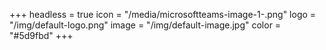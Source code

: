 +++
headless = true
icon = "/media/microsoftteams-image-1-.png"
logo = "/img/default-logo.png"
image = "/img/default-image.jpg"
color = "#5d9fbd"
+++
